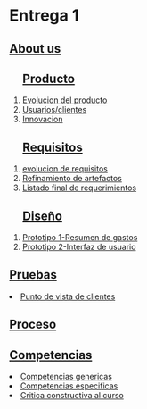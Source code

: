 <html>
<body>

<h1>Entrega 1</h1>

<h2><a href="https://github.com/ValeAranda/FisProyecto23/blob/Entrega-1/Nombres_Presentación.md">About us</a></h2>

<ol>
<h2><a href="https://github.com/ValeAranda/FisProyecto23/tree/Entrega-3/Producto">Producto</a></h2>
    <li><a href="https://github.com/ValeAranda/FisProyecto23/blob/Entrega-3/Producto/Producto.md#evolucion-del-producto"> Evolucion del producto </a></li>
    <li><a href="https://github.com/ValeAranda/FisProyecto23/blob/Entrega-3/Producto/Producto.md#usuarios"> Usuarios/clientes </a></li>
    <li><a href="https://github.com/ValeAranda/FisProyecto23/blob/Entrega-3/Producto/Producto.md#innovacion">Innovacion </a></li>
</ol>

<ol>
<h2><a href="https://github.com/ValeAranda/FisProyecto23/tree/Entrega-3/requisitos">Requisitos</a></h2>
    <li><a href="https://github.com/ValeAranda/FisProyecto23/blob/Entrega-3/requisitos/Requisitos.md#evolucion-de-requisitos">evolucion de requisitos</a></li>
    <li><a href="https://github.com/ValeAranda/FisProyecto23/blob/Entrega-3/requisitos/Requisitos.md#refinamiento-de-artefactos">Refinamiento de artefactos</a></li>
    <li><a href="https://github.com/ValeAranda/FisProyecto23/blob/Entrega-3/requisitos/Requisitos.md#refinamiento-de-artefactos">Listado final de requerimientos</a></li>
    
</ol>

<ol>
<h2><a href="https://github.com/ValeAranda/FisProyecto23/tree/Entrega-3/diseño">Diseño</a></h2>
<li><a href="https://github.com/ValeAranda/FisProyecto23/blob/Entrega-3/dise%C3%B1o/Prototipo1.md">Prototipo 1-Resumen de gastos</a></li>
<li><a href="https://github.com/ValeAranda/FisProyecto23/blob/Entrega-3/dise%C3%B1o/Prototipo2.md">Prototipo 2-Interfaz de usuario</a></li>

</ol>

<h2><a href="https://github.com/ValeAranda/FisProyecto23/tree/Entrega-3/pruebas">Pruebas</a></h2>
<li><a href="https://github.com/ValeAranda/FisProyecto23/blob/Entrega-3/pruebas/1.md">Punto de vista de clientes</a></li>
</ol>

<h2><a href="https://github.com/ValeAranda/FisProyecto23/tree/Entrega-3/proceso">Proceso</a></h2>

</ol>

<h2><a href="https://github.com/ValeAranda/FisProyecto23/tree/Entrega-3/competencias">Competencias</a></h2>
<li><a href="https://github.com/ValeAranda/FisProyecto23/blob/Entrega-3/competencias/Competencias.md#competencias-genericas">Competencias genericas</a></li>
<li><a href="https://github.com/ValeAranda/FisProyecto23/blob/Entrega-3/competencias/Competencias.md#competencias-especificas">Competencias especificas</a></li>
<li><a href="https://github.com/ValeAranda/FisProyecto23/blob/Entrega-3/competencias/Competencias.md#critica-constructiva-al-curso">Critica constructiva al curso
</a></li>

</a></li>

</ol>

</body>
</html>
